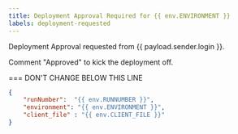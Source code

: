 ```yaml
---
title: Deployment Approval Required for {{ env.ENVIRONMENT }}
labels: deployment-requested
---
```


Deployment Approval requested from {{ payload.sender.login }}.

Comment "Approved" to kick the deployment off.

=== DON'T CHANGE BELOW THIS LINE

```json target_payload
{
    "runNumber":  "{{ env.RUNNUMBER }}",
    "environment": "{{ env.ENVIRONMENT }}",
    "client_file" : "{{ env.CLIENT_FILE }}"
}
```